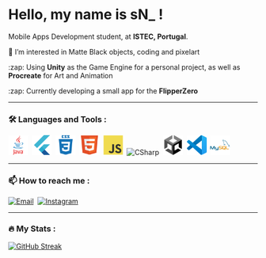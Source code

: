 # Hello, my name is sN_ !  

Mobile Apps Development student, at <b>ISTEC, Portugal</b>. 


🖤 I’m interested in Matte Black objects, coding and pixelart
<p></p>
:zap: Using <b>Unity</b> as the Game Engine for a personal project, as well as <b>Procreate</b> for Art and Animation
<p></p>
:zap: Currently developing a small app for the <b>FlipperZero</b>


---

### :hammer_and_wrench: Languages and Tools :
<div>
  <img src="https://github.com/devicons/devicon/blob/master/icons/java/java-original-wordmark.svg" title="Java" alt="Java" width="40" height="40"/>&nbsp;
  <img src="https://github.com/devicons/devicon/blob/master/icons/flutter/flutter-original.svg" title="Flutter" alt="Flutter" width="40" height="40"/>&nbsp;
  <img src="https://github.com/devicons/devicon/blob/master/icons/css3/css3-plain-wordmark.svg"  title="CSS3" alt="CSS" width="40" height="40"/>&nbsp;
  <img src="https://github.com/devicons/devicon/blob/master/icons/html5/html5-original.svg" title="HTML5" alt="HTML" width="40" height="40"/>&nbsp;
  <img src="https://github.com/devicons/devicon/blob/master/icons/javascript/javascript-original.svg" title="JavaScript" alt="JavaScript" width="40" height="40"/>&nbsp;
  <img src="https://github.com/dheereshagrwal/colored-icons/blob/master/public/icons/csharp/csharp.svg" title="CSharp" alt="CSharp" width="40" height="40"/>&nbsp;
  <img src="https://github.com/devicons/devicon/blob/master/icons/unity/unity-original.svg" title="Unity" alt="Unity" width="40" height="40"/>&nbsp;
  <img src="https://github.com/devicons/devicon/blob/master/icons/vscode/vscode-original.svg" title="VSCode" alt="VSCode" width="40" height="40"/>&nbsp;
  <img src="https://github.com/devicons/devicon/blob/master/icons/mysql/mysql-original-wordmark.svg" title="MySQL"  alt="MySQL" width="40" height="40"/>&nbsp;
</div>


---

### 📫 How to reach me :
<a href="mailto:sn_sational@hotmail.com"><img src="https://github.com/FortAwesome/Font-Awesome/blob/6.x/svgs/regular/envelope-open.svg" title="Email"  alt="Email" width="40" height="40"/></a>&nbsp;
<a href="https://www.instagram.com/im_snsational"><img src="https://github.com/dheereshagrwal/colored-icons/blob/master/public/icons/instagram/instagram.svg" title="Instagram"  alt="Instagram" width="40" height="40"/></a>&nbsp;

---
### :fire: My Stats :
[![GitHub Streak](http://github-readme-streak-stats.herokuapp.com?user=snsational&theme=dark&background=000000)](https://git.io/streak-stats)


<!---
snsational/snsational is a ✨ special ✨ repository because its `README.md` (this file) appears on your GitHub profile.
You can click the Preview link to take a look at your changes.
--->
